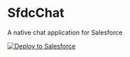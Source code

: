 # SfdcChat
A native chat application for Salesforce

<a href="https://githubsfdeploy.herokuapp.com/?owner=maaaaarco&repo=SfdcChat">
  <img alt="Deploy to Salesforce"
       src="https://raw.githubusercontent.com/afawcett/githubsfdeploy/master/src/main/webapp/resources/img/deploy.png">
</a>
